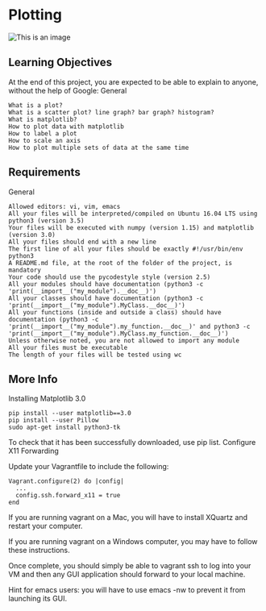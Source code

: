 # Plotting

![This is an image](https://mblogthumb-phinf.pstatic.net/20160725_12/samsjang_1469452978763VHrCV_GIF/3.gif?type=w2)



## Learning Objectives

At the end of this project, you are expected to be able to explain to anyone, without the help of Google:
General

    What is a plot?
    What is a scatter plot? line graph? bar graph? histogram?
    What is matplotlib?
    How to plot data with matplotlib
    How to label a plot
    How to scale an axis
    How to plot multiple sets of data at the same time

## Requirements
General

    Allowed editors: vi, vim, emacs
    All your files will be interpreted/compiled on Ubuntu 16.04 LTS using python3 (version 3.5)
    Your files will be executed with numpy (version 1.15) and matplotlib (version 3.0)
    All your files should end with a new line
    The first line of all your files should be exactly #!/usr/bin/env python3
    A README.md file, at the root of the folder of the project, is mandatory
    Your code should use the pycodestyle style (version 2.5)
    All your modules should have documentation (python3 -c 'print(__import__("my_module").__doc__)')
    All your classes should have documentation (python3 -c 'print(__import__("my_module").MyClass.__doc__)')
    All your functions (inside and outside a class) should have documentation (python3 -c 'print(__import__("my_module").my_function.__doc__)' and python3 -c 'print(__import__("my_module").MyClass.my_function.__doc__)')
    Unless otherwise noted, you are not allowed to import any module
    All your files must be executable
    The length of your files will be tested using wc

## More Info
Installing Matplotlib 3.0

```
pip install --user matplotlib==3.0
pip install --user Pillow
sudo apt-get install python3-tk
```

To check that it has been successfully downloaded, use pip list.
Configure X11 Forwarding

Update your Vagrantfile to include the following:

```
Vagrant.configure(2) do |config|
  ...
  config.ssh.forward_x11 = true
end
```

If you are running vagrant on a Mac, you will have to install XQuartz and restart your computer.

If you are running vagrant on a Windows computer, you may have to follow these instructions.

Once complete, you should simply be able to vagrant ssh to log into your VM and then any GUI application should forward to your local machine.

Hint for emacs users: you will have to use emacs -nw to prevent it from launching its GUI.